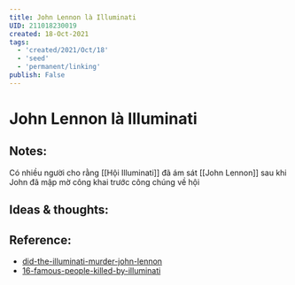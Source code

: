 ```yaml
---
title: John Lennon là Illuminati
UID: 211018230019
created: 18-Oct-2021
tags:
  - 'created/2021/Oct/18'
  - 'seed'
  - 'permanent/linking'
publish: False
---
```

# John Lennon là Illuminati

## Notes:
Có nhiều người cho rằng [[Hội Illuminati]] đã ám sát [[John Lennon]] sau khi John đã mập mờ công khai trước công chúng về hội

## Ideas & thoughts:

## Reference:
- [did-the-illuminati-murder-john-lennon](https://christianobserver.net/did-the-illuminati-murder-john-lennon/)
- [16-famous-people-killed-by-illuminati](https://riseearth.org/16-famous-people-killed-by-illuminati.html)